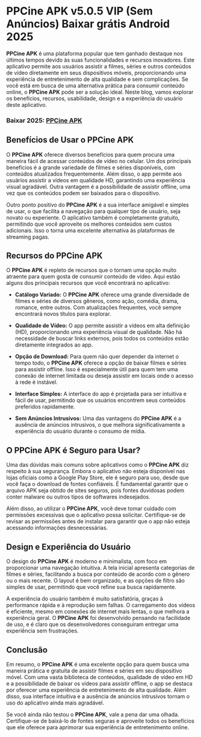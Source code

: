 # PPCine APK v5.0.5 VIP (Sem Anúncios) Baixar grátis Android 2025

**PPCine APK** é uma plataforma popular que tem ganhado destaque nos últimos tempos devido às suas funcionalidades e recursos inovadores. Este aplicativo permite aos usuários assistir a filmes, séries e outros conteúdos de vídeo diretamente em seus dispositivos móveis, proporcionando uma experiência de entretenimento de alta qualidade e sem complicações. Se você está em busca de uma alternativa prática para consumir conteúdo online, o **PPCine APK** pode ser a solução ideal. Neste blog, vamos explorar os benefícios, recursos, usabilidade, design e a experiência do usuário deste aplicativo.

### Baixar 2025: [PPCine APK](https://tinyurl.com/2frbk5t2)

## Benefícios de Usar o **PPCine APK**

O **PPCine APK** oferece diversos benefícios para quem procura uma maneira fácil de acessar conteúdos de vídeo no celular. Um dos principais benefícios é a grande variedade de filmes e séries disponíveis, com conteúdos atualizados frequentemente. Além disso, o app permite aos usuários assistir a vídeos em qualidade HD, garantindo uma experiência visual agradável. Outra vantagem é a possibilidade de assistir offline, uma vez que os conteúdos podem ser baixados para o dispositivo.

Outro ponto positivo do **PPCine APK** é a sua interface amigável e simples de usar, o que facilita a navegação para qualquer tipo de usuário, seja novato ou experiente. O aplicativo também é completamente gratuito, permitindo que você aproveite os melhores conteúdos sem custos adicionais. Isso o torna uma excelente alternativa às plataformas de streaming pagas.

## Recursos do **PPCine APK**

O **PPCine APK** é repleto de recursos que o tornam uma opção muito atraente para quem gosta de consumir conteúdo de vídeo. Aqui estão alguns dos principais recursos que você encontrará no aplicativo:

- **Catálogo Variado:** O **PPCine APK** oferece uma grande diversidade de filmes e séries de diversos gêneros, como ação, comédia, drama, romance, entre outros. Com atualizações frequentes, você sempre encontrará novos títulos para explorar.
  
- **Qualidade de Vídeo:** O app permite assistir a vídeos em alta definição (HD), proporcionando uma experiência visual de qualidade. Não há necessidade de buscar links externos, pois todos os conteúdos estão diretamente integrados ao app.

- **Opção de Download:** Para quem não quer depender da internet o tempo todo, o **PPCine APK** oferece a opção de baixar filmes e séries para assistir offline. Isso é especialmente útil para quem tem uma conexão de internet limitada ou deseja assistir em locais onde o acesso à rede é instável.

- **Interface Simples:** A interface do app é projetada para ser intuitiva e fácil de usar, permitindo que os usuários encontrem seus conteúdos preferidos rapidamente.

- **Sem Anúncios Intrusivos:** Uma das vantagens do **PPCine APK** é a ausência de anúncios intrusivos, o que melhora significativamente a experiência do usuário durante o consumo de mídia.

## O **PPCine APK** é Seguro para Usar?

Uma das dúvidas mais comuns sobre aplicativos como o **PPCine APK** diz respeito à sua segurança. Embora o aplicativo não esteja disponível nas lojas oficiais como a Google Play Store, ele é seguro para uso, desde que você faça o download de fontes confiáveis. É fundamental garantir que o arquivo APK seja obtido de sites seguros, pois fontes duvidosas podem conter malware ou outros tipos de softwares indesejados.

Além disso, ao utilizar o **PPCine APK**, você deve tomar cuidado com permissões excessivas que o aplicativo possa solicitar. Certifique-se de revisar as permissões antes de instalar para garantir que o app não esteja acessando informações desnecessárias.

## Design e Experiência do Usuário

O design do **PPCine APK** é moderno e minimalista, com foco em proporcionar uma navegação intuitiva. A tela inicial apresenta categorias de filmes e séries, facilitando a busca por conteúdo de acordo com o gênero ou o mais recente. O layout é bem organizado, e as opções de filtro são simples de usar, permitindo que você refine sua busca rapidamente.

A experiência do usuário também é muito satisfatória, graças à performance rápida e à reprodução sem falhas. O carregamento dos vídeos é eficiente, mesmo em conexões de internet mais lentas, o que melhora a experiência geral. O **PPCine APK** foi desenvolvido pensando na facilidade de uso, e é claro que os desenvolvedores conseguiram entregar uma experiência sem frustrações.

## Conclusão

Em resumo, o **PPCine APK** é uma excelente opção para quem busca uma maneira prática e gratuita de assistir filmes e séries em seu dispositivo móvel. Com uma vasta biblioteca de conteúdos, qualidade de vídeo em HD e a possibilidade de baixar os vídeos para assistir offline, o app se destaca por oferecer uma experiência de entretenimento de alta qualidade. Além disso, sua interface intuitiva e a ausência de anúncios intrusivos tornam o uso do aplicativo ainda mais agradável.

Se você ainda não testou o **PPCine APK**, vale a pena dar uma olhada. Certifique-se de baixá-lo de fontes seguras e aproveite todos os benefícios que ele oferece para aprimorar sua experiência de entretenimento online.
